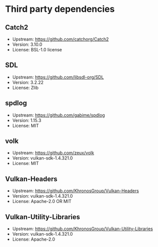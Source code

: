 # Third party dependencies

## Catch2

- Upstream: https://github.com/catchorg/Catch2
- Version: 3.10.0
- License: BSL-1.0 license


## SDL

- Upstream: https://github.com/libsdl-org/SDL
- Version: 3.2.22
- License: Zlib

## spdlog

- Upstream: https://github.com/gabime/spdlog
- Version: 1.15.3
- License: MIT

## volk

- Upstream: https://github.com/zeux/volk
- Version: vulkan-sdk-1.4.321.0
- License: MIT

## Vulkan-Headers

- Upstream: https://github.com/KhronosGroup/Vulkan-Headers
- Version: vulkan-sdk-1.4.321.0
- License: Apache-2.0 OR MIT

## Vulkan-Utility-Libraries

- Upstream: https://github.com/KhronosGroup/Vulkan-Utility-Libraries
- Version: vulkan-sdk-1.4.321.0
- License: Apache-2.0
